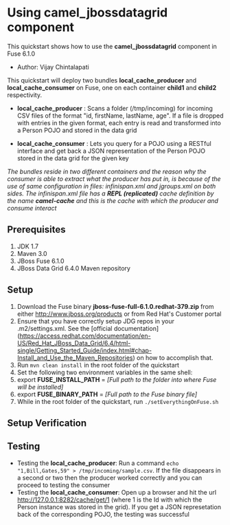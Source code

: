 Using __camel_jbossdatagrid__ component
===========================================================
This quickstart shows how to use the __camel_jbossdatagrid__ component in Fuse 6.1.0
* Author: Vijay Chintalapati

This quickstart will deploy two bundles __local_cache_producer__ and __local_cache_consumer__ on Fuse, one on each container __child1__ and __child2__ respectivity.

* __local_cache_producer__ : Scans a folder (/tmp/incoming) for incoming CSV files of the format "id, firstName, lastName, age". If a file is dropped with entries in the given format, each entry is read and transformed into a Person POJO and stored in the data grid

* __local_cache_consumer__ : Lets you query for a POJO using a RESTful interface and get back  a JSON representation of the Person POJO stored in the data grid for the given key
 
_The bundles reside in two different containers and the reason why the consumer is able to extract what the producer has put in, is because of the use of same configuration in files: infinispan.xml and jgroups.xml on both sides. The infinispan.xml file has a **REPL (replicated)** cache definition by the name **camel-cache** and this is the cache with which the producer and consume interact_

Prerequisites
-------------
1. JDK 1.7 
2. Maven 3.0
3. JBoss Fuse 6.1.0
4. JBoss Data Grid 6.4.0 Maven repository

Setup
-----
1. Download the Fuse binary __jboss-fuse-full-6.1.0.redhat-379.zip__ from either http://www.jboss.org/products or from Red Hat's Customer portal
2. Ensure that you have correctly setup JDG repos in your .m2/settings.xml. See the [official documentation] (https://access.redhat.com/documentation/en-US/Red_Hat_JBoss_Data_Grid/6.4/html-single/Getting_Started_Guide/index.html#chap-Install_and_Use_the_Maven_Repositories) on how to accomplish that.
3. Run `mvn clean install` in the root folder of the quickstart
4. Set the following two environment variables in the same shell: 
  1. export __FUSE_INSTALL_PATH__ = _[Full path to the folder into where Fuse will be installed]_ 
  2. export __FUSE_BINARY_PATH__ = _[Full path to the Fuse binary file]_ 
5. While in the root folder of the quickstart, run `./setEverythingOnFuse.sh`

Setup Verification 
------------------


Testing
-------

* Testing the __local_cache_producer__: Run a command `echo "1,Bill,Gates,59" > /tmp/incoming/sample.csv`. If the file disappears in a second or two then the producer worked correctly and you can proceed to testing the consumer
* Testing the __local_cache_consumer__: Open up a browser and hit the url http://127.0.0.1:8282/cache/get/1 (where 1 is the Id with which the Person instance was stored in the grid). If you get a JSON represetation back of the corresponding POJO, the testing was successful
